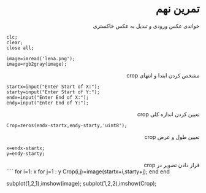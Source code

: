 <div dir = "rtl">
  <h1> تمرین نهم </h1>
  </div>
  
  <div  dir = "rtl">
       خواندی عکس ورودی و تبدیل به عکس خاکستری
  </div>
  
  ````
clc;
clear;
close all;

image=imread('lena.png');
image=rgb2gray(image);

````
  
  <div  dir = "rtl">
      مشخص کردن ابتدا و انتهای crop
  </div>
  
````  
startx=input("Enter Start of X:");
starty=input("Enter Start of Y:");
endx=input("Enter End of X:");
endy=input("Enter End of Y:");

````

 <div  dir = "rtl">
     تعیین کردن اندازه کلی crop 
  </div>
  
  ````
  Crop=zeros(endx-startx,endy-starty,'uint8');

````

<div dir = "rtl">
   تعیین طول و عرض crop  
</div>
  
  ````
x=endx-startx;
y=endy-starty;

````
<div dir = "rtl">
  قرار دادن تصویر در crop 
</div>
````
for i=1: x
    for j=1 : y
        Crop(i,j)=image(startx+i,starty+j);
    end
end

subplot(1,2,1),imshow(image);
subplot(1,2,2),imshow(Crop);
  ````
